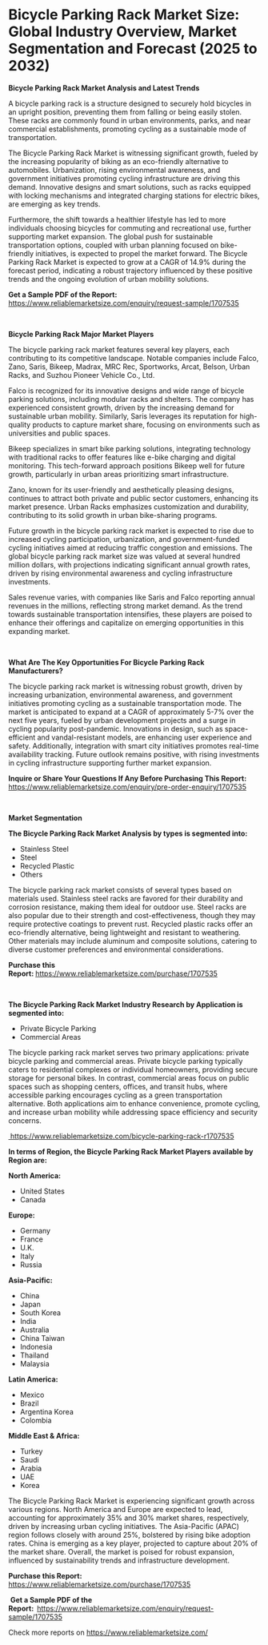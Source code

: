 <p><h1>Bicycle Parking Rack Market Size: Global Industry Overview, Market Segmentation and Forecast (2025 to 2032)</h1></p><p><strong>Bicycle Parking Rack Market Analysis and Latest Trends</strong></p>
<p><p>A bicycle parking rack is a structure designed to securely hold bicycles in an upright position, preventing them from falling or being easily stolen. These racks are commonly found in urban environments, parks, and near commercial establishments, promoting cycling as a sustainable mode of transportation. </p><p>The Bicycle Parking Rack Market is witnessing significant growth, fueled by the increasing popularity of biking as an eco-friendly alternative to automobiles. Urbanization, rising environmental awareness, and government initiatives promoting cycling infrastructure are driving this demand. Innovative designs and smart solutions, such as racks equipped with locking mechanisms and integrated charging stations for electric bikes, are emerging as key trends. </p><p>Furthermore, the shift towards a healthier lifestyle has led to more individuals choosing bicycles for commuting and recreational use, further supporting market expansion. The global push for sustainable transportation options, coupled with urban planning focused on bike-friendly initiatives, is expected to propel the market forward. The Bicycle Parking Rack Market is expected to grow at a CAGR of 14.9% during the forecast period, indicating a robust trajectory influenced by these positive trends and the ongoing evolution of urban mobility solutions.</p></p>
<p><strong>Get a Sample PDF of the Report:&nbsp;</strong> <a href="https://www.reliablemarketsize.com/enquiry/request-sample/1707535?utm_campaign=2517&utm_medium=2&utm_source=Github&utm_content=ia&utm_term=20022025&utm_id=bicycle-parking-rack">https://www.reliablemarketsize.com/enquiry/request-sample/1707535</a></p>
<p>&nbsp;</p>
<p><strong>Bicycle Parking Rack Major Market Players</strong></p>
<p><p>The bicycle parking rack market features several key players, each contributing to its competitive landscape. Notable companies include Falco, Zano, Saris, Bikeep, Madrax, MRC Rec, Sportworks, Arcat, Belson, Urban Racks, and Suzhou Pioneer Vehicle Co., Ltd. </p><p>Falco is recognized for its innovative designs and wide range of bicycle parking solutions, including modular racks and shelters. The company has experienced consistent growth, driven by the increasing demand for sustainable urban mobility. Similarly, Saris leverages its reputation for high-quality products to capture market share, focusing on environments such as universities and public spaces.</p><p>Bikeep specializes in smart bike parking solutions, integrating technology with traditional racks to offer features like e-bike charging and digital monitoring. This tech-forward approach positions Bikeep well for future growth, particularly in urban areas prioritizing smart infrastructure.</p><p>Zano, known for its user-friendly and aesthetically pleasing designs, continues to attract both private and public sector customers, enhancing its market presence. Urban Racks emphasizes customization and durability, contributing to its solid growth in urban bike-sharing programs.</p><p>Future growth in the bicycle parking rack market is expected to rise due to increased cycling participation, urbanization, and government-funded cycling initiatives aimed at reducing traffic congestion and emissions. The global bicycle parking rack market size was valued at several hundred million dollars, with projections indicating significant annual growth rates, driven by rising environmental awareness and cycling infrastructure investments.</p><p>Sales revenue varies, with companies like Saris and Falco reporting annual revenues in the millions, reflecting strong market demand. As the trend towards sustainable transportation intensifies, these players are poised to enhance their offerings and capitalize on emerging opportunities in this expanding market.</p></p>
<p>&nbsp;</p>
<p><strong>What Are The Key Opportunities For Bicycle Parking Rack Manufacturers?</strong></p>
<p><p>The bicycle parking rack market is witnessing robust growth, driven by increasing urbanization, environmental awareness, and government initiatives promoting cycling as a sustainable transportation mode. The market is anticipated to expand at a CAGR of approximately 5-7% over the next five years, fueled by urban development projects and a surge in cycling popularity post-pandemic. Innovations in design, such as space-efficient and vandal-resistant models, are enhancing user experience and safety. Additionally, integration with smart city initiatives promotes real-time availability tracking. Future outlook remains positive, with rising investments in cycling infrastructure supporting further market expansion.</p></p>
<p><strong>Inquire or Share Your Questions If Any Before Purchasing This Report:</strong> <a href="https://www.reliablemarketsize.com/enquiry/pre-order-enquiry/1707535?utm_campaign=2517&utm_medium=2&utm_source=Github&utm_content=ia&utm_term=20022025&utm_id=bicycle-parking-rack">https://www.reliablemarketsize.com/enquiry/pre-order-enquiry/1707535</a></p>
<p>&nbsp;</p>
<p><strong>Market Segmentation</strong></p>
<p><strong>The Bicycle Parking Rack Market Analysis by types is segmented into:</strong></p>
<p><ul><li>Stainless Steel</li><li>Steel</li><li>Recycled Plastic</li><li>Others</li></ul></p>
<p><p>The bicycle parking rack market consists of several types based on materials used. Stainless steel racks are favored for their durability and corrosion resistance, making them ideal for outdoor use. Steel racks are also popular due to their strength and cost-effectiveness, though they may require protective coatings to prevent rust. Recycled plastic racks offer an eco-friendly alternative, being lightweight and resistant to weathering. Other materials may include aluminum and composite solutions, catering to diverse customer preferences and environmental considerations.</p></p>
<p><strong>Purchase this Report:&nbsp;</strong><a href="https://www.reliablemarketsize.com/purchase/1707535?utm_campaign=2517&utm_medium=2&utm_source=Github&utm_content=ia&utm_term=20022025&utm_id=bicycle-parking-rack">https://www.reliablemarketsize.com/purchase/1707535</a></p>
<p>&nbsp;</p>
<p><strong>The Bicycle Parking Rack Market Industry Research by Application is segmented into:</strong></p>
<p><ul><li>Private Bicycle Parking</li><li>Commercial Areas</li></ul></p>
<p><p>The bicycle parking rack market serves two primary applications: private bicycle parking and commercial areas. Private bicycle parking typically caters to residential complexes or individual homeowners, providing secure storage for personal bikes. In contrast, commercial areas focus on public spaces such as shopping centers, offices, and transit hubs, where accessible parking encourages cycling as a green transportation alternative. Both applications aim to enhance convenience, promote cycling, and increase urban mobility while addressing space efficiency and security concerns.</p></p>
<p><a href="https://www.reliablemarketsize.com/bicycle-parking-rack-r1707535?utm_campaign=2517&utm_medium=2&utm_source=Github&utm_content=ia&utm_term=20022025&utm_id=bicycle-parking-rack">&nbsp;https://www.reliablemarketsize.com/bicycle-parking-rack-r1707535</a></p>
<p><strong>In terms of Region, the Bicycle Parking Rack Market Players available by Region are:</strong></p>
<p>
    <p> <strong> North America: </strong>
        <ul>
            <li>United States</li>
            <li>Canada</li>
        </ul>
        </p> 
    <p> <strong> Europe: </strong>
        <ul>
            <li>Germany</li>
            <li>France</li>
            <li>U.K.</li>
            <li>Italy</li>
            <li>Russia</li>
        </ul>
        </p> 
    <p> <strong> Asia-Pacific: </strong>
        <ul>
            <li>China</li>
            <li>Japan</li>
            <li>South Korea</li>
            <li>India</li>
            <li>Australia</li>
            <li>China Taiwan</li>
            <li>Indonesia</li>
            <li>Thailand</li>
            <li>Malaysia</li>
        </ul>
        </p> 
    <p> <strong> Latin America: </strong>
        <ul>
            <li>Mexico</li>
            <li>Brazil</li>
            <li>Argentina Korea</li>
            <li>Colombia</li>
        </ul>
        </p> 
    <p> <strong> Middle East & Africa: </strong>
        <ul>
            <li>Turkey</li>
            <li>Saudi</li>
            <li>Arabia</li>
            <li>UAE</li>
            <li>Korea</li>
        </ul>
    </p>
    </p>
<p><p>The Bicycle Parking Rack Market is experiencing significant growth across various regions. North America and Europe are expected to lead, accounting for approximately 35% and 30% market shares, respectively, driven by increasing urban cycling initiatives. The Asia-Pacific (APAC) region follows closely with around 25%, bolstered by rising bike adoption rates. China is emerging as a key player, projected to capture about 20% of the market share. Overall, the market is poised for robust expansion, influenced by sustainability trends and infrastructure development.</p></p>
<p><strong>Purchase this Report: </strong><a href="https://www.reliablemarketsize.com/purchase/1707535?utm_campaign=2517&utm_medium=2&utm_source=Github&utm_content=ia&utm_term=20022025&utm_id=bicycle-parking-rack">https://www.reliablemarketsize.com/purchase/1707535</a></p>
<p>&nbsp;<strong>Get a Sample PDF of the Report:&nbsp;&nbsp;</strong><a href="https://www.reliablemarketsize.com/enquiry/request-sample/1707535?utm_campaign=2517&utm_medium=2&utm_source=Github&utm_content=ia&utm_term=20022025&utm_id=bicycle-parking-rack">https://www.reliablemarketsize.com/enquiry/request-sample/1707535</a></p>
<p><strong></strong></p>
<p>Check more reports on <a href="https://www.reliablemarketsize.com/?utm_campaign=2517&utm_medium=2&utm_source=Github&utm_content=ia&utm_term=20022025&utm_id=bicycle-parking-rack">https://www.reliablemarketsize.com/</a></p>